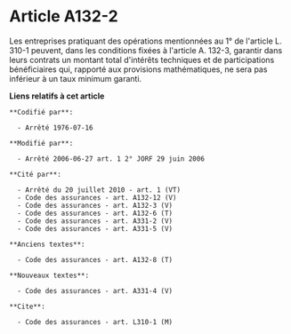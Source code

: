 # Article A132-2

Les entreprises pratiquant des opérations mentionnées au 1° de l'article L. 310-1 peuvent, dans les conditions fixées à
l'article A. 132-3, garantir dans leurs contrats un montant total d'intérêts techniques et de participations bénéficiaires
qui, rapporté aux provisions mathématiques, ne sera pas inférieur à un taux minimum garanti.

**Liens relatifs à cet article**

	**Codifié par**:

	  - Arrêté 1976-07-16

	**Modifié par**:

	  - Arrêté 2006-06-27 art. 1 2° JORF 29 juin 2006

	**Cité par**:

	  - Arrêté du 20 juillet 2010 - art. 1 (VT)
	  - Code des assurances - art. A132-12 (V)
	  - Code des assurances - art. A132-3 (V)
	  - Code des assurances - art. A132-6 (T)
	  - Code des assurances - art. A331-2 (V)
	  - Code des assurances - art. A331-5 (V)

	**Anciens textes**:

	  - Code des assurances - art. A132-8 (T)

	**Nouveaux textes**:

	  - Code des assurances - art. A331-4 (V)

	**Cite**:

	  - Code des assurances - art. L310-1 (M)
